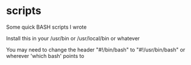 # scripts
Some quick BASH scripts I wrote

Install this in your /usr/bin or /usr/local/bin or whatever

You may need to change the header "#!/bin/bash" to "#!/usr/bin/bash" or wherever 'which bash' points to
